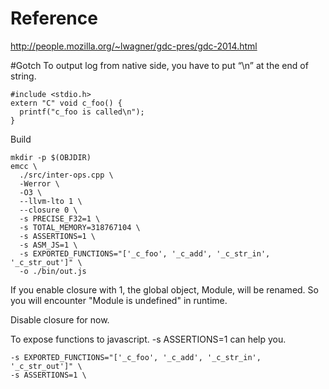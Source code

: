 # Reference
http://people.mozilla.org/~lwagner/gdc-pres/gdc-2014.html

#Gotch
To output log from native side, you have to put “\n” at the end of string.

    #include <stdio.h>
    extern "C" void c_foo() {
      printf("c_foo is called\n");
    }


Build

    mkdir -p $(OBJDIR)
    emcc \
      ./src/inter-ops.cpp \
      -Werror \
      -O3 \
      --llvm-lto 1 \
      --closure 0 \
      -s PRECISE_F32=1 \
      -s TOTAL_MEMORY=318767104 \
      -s ASSERTIONS=1 \
      -s ASM_JS=1 \
      -s EXPORTED_FUNCTIONS="['_c_foo', '_c_add', '_c_str_in', '_c_str_out']" \
      -o ./bin/out.js

If you enable closure with 1, the global object, Module, will be renamed.
So you will encounter "Module is undefined" in runtime.

Disable closure for now.

To expose functions to javascript. -s ASSERTIONS=1 can help you.

    -s EXPORTED_FUNCTIONS="['_c_foo', '_c_add', '_c_str_in', '_c_str_out']" \
    -s ASSERTIONS=1 \